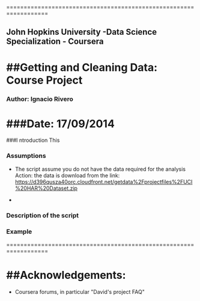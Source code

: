  ==================================================================
## John Hopkins University -Data Science Specialization - Coursera
##Getting and Cleaning Data: Course Project
 =================================================================
### Author: Ignacio Rivero
###Date: 17/09/2014
 ==================================================================

###I ntroduction
This 


### Assumptions

* The script assume you do not have the data required for the analysis
 Action: the data is download from the link: https://d396qusza40orc.cloudfront.net/getdata%2Fprojectfiles%2FUCI%20HAR%20Dataset.zip 

*

### Description of the script



### Example 

























==================================================================

##Acknowledgements:
=================
 * Coursera forums, in particular "David's project FAQ"
